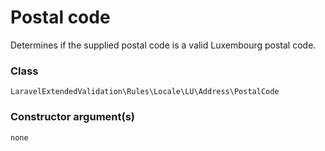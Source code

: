 # Postal code
Determines if the supplied postal code is a valid Luxembourg postal code.

### Class
`LaravelExtendedValidation\Rules\Locale\LU\Address\PostalCode`

### Constructor argument(s)

```php
none
```
